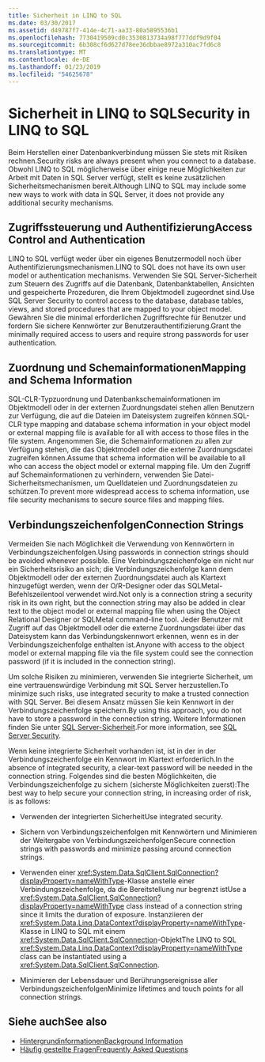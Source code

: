 ```yaml
---
title: Sicherheit in LINQ to SQL
ms.date: 03/30/2017
ms.assetid: d49787f7-414e-4c71-aa33-80a5895536b1
ms.openlocfilehash: 7730419509cd0c3530813734a98f777ddf9d9f04
ms.sourcegitcommit: 6b308cf6d627d78ee36dbbae8972a310ac7fd6c8
ms.translationtype: MT
ms.contentlocale: de-DE
ms.lasthandoff: 01/23/2019
ms.locfileid: "54625678"
---
```

# <a name="security-in-linq-to-sql"></a><span data-ttu-id="24112-102">Sicherheit in LINQ to SQL</span><span class="sxs-lookup"><span data-stu-id="24112-102">Security in LINQ to SQL</span></span>
<span data-ttu-id="24112-103">Beim Herstellen einer Datenbankverbindung müssen Sie stets mit Risiken rechnen.</span><span class="sxs-lookup"><span data-stu-id="24112-103">Security risks are always present when you connect to a database.</span></span> <span data-ttu-id="24112-104">Obwohl LINQ to SQL möglicherweise über einige neue Möglichkeiten zur Arbeit mit Daten in SQL Server verfügt, stellt es keine zusätzlichen Sicherheitsmechanismen bereit.</span><span class="sxs-lookup"><span data-stu-id="24112-104">Although LINQ to SQL may include some new ways to work with data in SQL Server, it does not provide any additional security mechanisms.</span></span>  
  
## <a name="access-control-and-authentication"></a><span data-ttu-id="24112-105">Zugriffssteuerung und Authentifizierung</span><span class="sxs-lookup"><span data-stu-id="24112-105">Access Control and Authentication</span></span>  
 <span data-ttu-id="24112-106">LINQ to SQL verfügt weder über ein eigenes Benutzermodell noch über Authentifizierungsmechanismen.</span><span class="sxs-lookup"><span data-stu-id="24112-106">LINQ to SQL does not have its own user model or authentication mechanisms.</span></span> <span data-ttu-id="24112-107">Verwenden Sie SQL Server-Sicherheit zum Steuern des Zugriffs auf die Datenbank, Datenbanktabellen, Ansichten und gespeicherte Prozeduren, die Ihrem Objektmodell zugeordnet sind.</span><span class="sxs-lookup"><span data-stu-id="24112-107">Use SQL Server Security to control access to the database, database tables, views, and stored procedures that are mapped to your object model.</span></span> <span data-ttu-id="24112-108">Gewähren Sie die minimal erforderlichen Zugriffsrechte für Benutzer und fordern Sie sichere Kennwörter zur Benutzerauthentifizierung.</span><span class="sxs-lookup"><span data-stu-id="24112-108">Grant the minimally required access to users and require strong passwords for user authentication.</span></span>  
  
## <a name="mapping-and-schema-information"></a><span data-ttu-id="24112-109">Zuordnung und Schemainformationen</span><span class="sxs-lookup"><span data-stu-id="24112-109">Mapping and Schema Information</span></span>  
 <span data-ttu-id="24112-110">SQL-CLR-Typzuordnung und Datenbankschemainformationen im Objektmodell oder in der externen Zuordnungsdatei stehen allen Benutzern zur Verfügung, die auf die Dateien im Dateisystem zugreifen können.</span><span class="sxs-lookup"><span data-stu-id="24112-110">SQL-CLR type mapping and database schema information in your object model or external mapping file is available for all with access to those files in the file system.</span></span> <span data-ttu-id="24112-111">Angenommen Sie, die Schemainformationen zu allen zur Verfügung stehen, die das Objektmodell oder die externe Zuordnungsdatei zugreifen können.</span><span class="sxs-lookup"><span data-stu-id="24112-111">Assume that schema information will be available to all who can access the object model or external mapping file.</span></span> <span data-ttu-id="24112-112">Um den Zugriff auf Schemainformationen zu verhindern, verwenden Sie Datei-Sicherheitsmechanismen, um Quelldateien und Zuordnungsdateien zu schützen.</span><span class="sxs-lookup"><span data-stu-id="24112-112">To prevent more widespread access to schema information, use file security mechanisms to secure source files and mapping files.</span></span>  
  
## <a name="connection-strings"></a><span data-ttu-id="24112-113">Verbindungszeichenfolgen</span><span class="sxs-lookup"><span data-stu-id="24112-113">Connection Strings</span></span>  
 <span data-ttu-id="24112-114">Vermeiden Sie nach Möglichkeit die Verwendung von Kennwörtern in Verbindungszeichenfolgen.</span><span class="sxs-lookup"><span data-stu-id="24112-114">Using passwords in connection strings should be avoided whenever possible.</span></span> <span data-ttu-id="24112-115">Eine Verbindungszeichenfolge ein nicht nur ein Sicherheitsrisiko an sich; die Verbindungszeichenfolge kann dem Objektmodell oder der externen Zuordnungsdatei auch als Klartext hinzugefügt werden, wenn der O/R-Designer oder das SQLMetal-Befehlszeilentool verwendet wird.</span><span class="sxs-lookup"><span data-stu-id="24112-115">Not only is a connection string a security risk in its own right, but the connection string may also be added in clear text to the object model or external mapping file when using the Object Relational Designer or SQLMetal command-line tool.</span></span> <span data-ttu-id="24112-116">Jeder Benutzer mit Zugriff auf das Objektmodell oder die externe Zuordnungsdatei über das Dateisystem kann das Verbindungskennwort erkennen, wenn es in der Verbindungszeichenfolge enthalten ist.</span><span class="sxs-lookup"><span data-stu-id="24112-116">Anyone with access to the object model or external mapping file via the file system could see the connection password (if it is included in the connection string).</span></span>  
  
 <span data-ttu-id="24112-117">Um solche Risiken zu minimieren, verwenden Sie integrierte Sicherheit, um eine vertrauenswürdige Verbindung mit SQL Server herzustellen.</span><span class="sxs-lookup"><span data-stu-id="24112-117">To minimize such risks, use integrated security to make a trusted connection with SQL Server.</span></span> <span data-ttu-id="24112-118">Bei diesem Ansatz müssen Sie kein Kennwort in der Verbindungszeichenfolge speichern.</span><span class="sxs-lookup"><span data-stu-id="24112-118">By using this approach, you do not have to store a password in the connection string.</span></span> <span data-ttu-id="24112-119">Weitere Informationen finden Sie unter [SQL Server-Sicherheit](../../../../../../docs/framework/data/adonet/sql/sql-server-security.md).</span><span class="sxs-lookup"><span data-stu-id="24112-119">For more information, see [SQL Server Security](../../../../../../docs/framework/data/adonet/sql/sql-server-security.md).</span></span>  
  
 <span data-ttu-id="24112-120">Wenn keine integrierte Sicherheit vorhanden ist, ist in der in der Verbindungszeichenfolge ein Kennwort im Klartext erforderlich.</span><span class="sxs-lookup"><span data-stu-id="24112-120">In the absence of integrated security, a clear-text password will be needed in the connection string.</span></span> <span data-ttu-id="24112-121">Folgendes sind die besten Möglichkeiten, die Verbindungszeichenfolge zu sichern (sicherste Möglichkeiten zuerst):</span><span class="sxs-lookup"><span data-stu-id="24112-121">The best way to help secure your connection string, in increasing order of risk, is as follows:</span></span>  
  
-   <span data-ttu-id="24112-122">Verwenden der integrierten Sicherheit</span><span class="sxs-lookup"><span data-stu-id="24112-122">Use integrated security.</span></span>  
  
-   <span data-ttu-id="24112-123">Sichern von Verbindungszeichenfolgen mit Kennwörtern und Minimieren der Weitergabe von Verbindungszeichenfolgen</span><span class="sxs-lookup"><span data-stu-id="24112-123">Secure connection strings with passwords and minimize passing around connection strings.</span></span>  
  
-   <span data-ttu-id="24112-124">Verwenden einer <xref:System.Data.SqlClient.SqlConnection?displayProperty=nameWithType>-Klasse anstelle einer Verbindungszeichenfolge, da die Bereitstellung nur begrenzt ist</span><span class="sxs-lookup"><span data-stu-id="24112-124">Use a <xref:System.Data.SqlClient.SqlConnection?displayProperty=nameWithType> class instead of a connection string since it limits the duration of exposure.</span></span> <span data-ttu-id="24112-125">Instanziieren der <xref:System.Data.Linq.DataContext?displayProperty=nameWithType>-Klasse in LINQ to SQL mit einem <xref:System.Data.SqlClient.SqlConnection>-Objekt</span><span class="sxs-lookup"><span data-stu-id="24112-125">The LINQ to SQL <xref:System.Data.Linq.DataContext?displayProperty=nameWithType> class can be instantiated using a <xref:System.Data.SqlClient.SqlConnection>.</span></span>  
  
-   <span data-ttu-id="24112-126">Minimieren der Lebensdauer und Berührungsereignisse aller Verbindungszeichenfolgen</span><span class="sxs-lookup"><span data-stu-id="24112-126">Minimize lifetimes and touch points for all connection strings.</span></span>  
  
## <a name="see-also"></a><span data-ttu-id="24112-127">Siehe auch</span><span class="sxs-lookup"><span data-stu-id="24112-127">See also</span></span>
- [<span data-ttu-id="24112-128">Hintergrundinformationen</span><span class="sxs-lookup"><span data-stu-id="24112-128">Background Information</span></span>](../../../../../../docs/framework/data/adonet/sql/linq/background-information.md)
- [<span data-ttu-id="24112-129">Häufig gestellte Fragen</span><span class="sxs-lookup"><span data-stu-id="24112-129">Frequently Asked Questions</span></span>](../../../../../../docs/framework/data/adonet/sql/linq/frequently-asked-questions.md)
